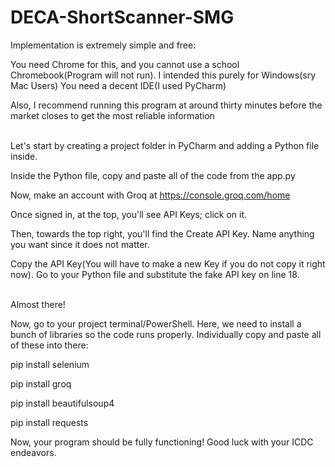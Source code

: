 # DECA-ShortScanner-SMG
Implementation is extremely simple and free:

You need Chrome for this, and you cannot use a school Chromebook(Program will not run).
I intended this purely for Windows(sry Mac Users)
You need a decent IDE(I used PyCharm)

Also, I recommend running this program at around thirty minutes before the market closes to get the most reliable information
 <br>  </br>

Let's start by creating a project folder in PyCharm and adding a Python file inside.

Inside the Python file, copy and paste all of the code from the app.py

Now, make an account with Groq at https://console.groq.com/home

Once signed in, at the top, you'll see API Keys; click on it.

Then, towards the top right, you'll find the Create API Key. Name anything you want since it does not matter.

Copy the API Key(You will have to make a new Key if you do not copy it right now). Go to your Python file and substitute the fake API key on line 18.
 <br> </br>

Almost there!

Now, go to your project terminal/PowerShell. Here, we need to install a bunch of libraries so the code runs properly.
Individually copy and paste all of these into there:

pip install selenium

pip install groq

pip install beautifulsoup4

pip install requests

Now, your program should be fully functioning! Good luck with your ICDC endeavors.




